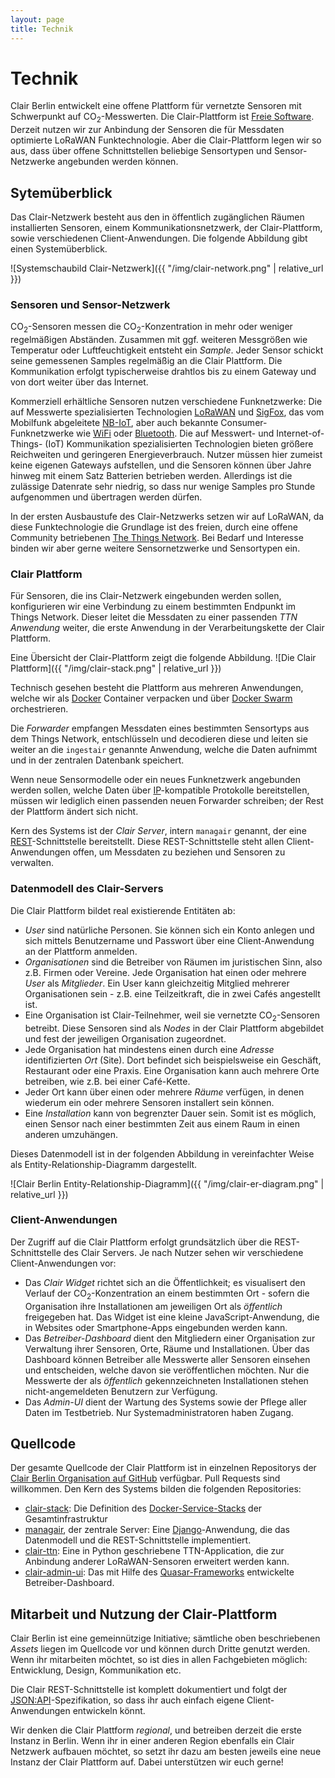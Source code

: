 ```yaml
---
layout: page
title: Technik
---
```


# Technik

Clair Berlin entwickelt eine offene Plattform für vernetzte Sensoren mit
Schwerpunkt auf CO<sub>2</sub>-Messwerten. Die Clair-Plattform ist [Freie
Software](https://www.gnu.org/philosophy/free-sw.de.html). Derzeit nutzen wir zur Anbindung der Sensoren die für Messdaten optimierte LoRaWAN Funktechnologie. Aber die Clair-Plattform legen wir so aus, dass über offene Schnittstellen beliebige Sensortypen und Sensor-Netzwerke angebunden werden können.

## Sytemüberblick

Das Clair-Netzwerk besteht aus den in öffentlich zugänglichen Räumen installierten Sensoren, einem Kommunikationsnetzwerk, der Clair-Plattform, sowie verschiedenen Client-Anwendungen. Die folgende Abbildung gibt einen Systemüberblick.

![Systemschaubild Clair-Netzwerk]({{ "/img/clair-network.png" | relative_url }})

### Sensoren und Sensor-Netzwerk

CO<sub>2</sub>-Sensoren messen die CO<sub>2</sub>-Konzentration in mehr oder weniger regelmäßigen Abständen. Zusammen mit ggf. weiteren Messgrößen wie Temperatur oder Luftfeuchtigkeit entsteht ein _Sample_. Jeder Sensor schickt seine gemessenen Samples regelmäßig an die Clair Plattform. Die Kommunikation erfolgt typischerweise drahtlos bis zu einem Gateway und von dort weiter über das Internet.

Kommerziell erhältliche Sensoren nutzen verschiedene Funknetzwerke: Die auf Messwerte spezialisierten Technologien [LoRaWAN](https://lora-alliance.org/about-lorawan) und [SigFox](https://www.sigfox.com/en), das vom Mobilfunk abgeleitete [NB-IoT](https://en.wikipedia.org/wiki/Narrowband_IoT), aber auch bekannte Consumer-Funknetzwerke wie [WiFi](https://www.wi-fi.org) oder [Bluetooth](https://www.bluetooth.com). Die auf Messwert- und Internet-of-Things- (IoT) Kommunikation spezialisierten Technologien bieten größere Reichweiten und geringeren Energieverbrauch. Nutzer müssen hier zumeist keine eigenen Gateways aufstellen, und die Sensoren können über Jahre hinweg mit einem Satz Batterien betrieben werden. Allerdings ist die zulässige Datenrate sehr niedrig, so dass nur wenige Samples pro Stunde aufgenommen und übertragen werden dürfen.

In der ersten Ausbaustufe des Clair-Netzwerks setzen wir auf LoRaWAN, da diese Funktechnologie die Grundlage ist des freien, durch eine offene Community betriebenen [The Things Network](https://www.thethingsnetwork.org/community/berlin/). Bei Bedarf und Interesse binden wir aber gerne weitere Sensornetzwerke und Sensortypen ein.

### Clair Plattform

Für Sensoren, die ins Clair-Netzwerk eingebunden werden sollen, konfigurieren wir eine Verbindung zu einem bestimmten Endpunkt im Things Network. Dieser leitet die Messdaten zu einer passenden _TTN Anwendung_ weiter, die erste Anwendung in der Verarbeitungskette der Clair Plattform.

Eine Übersicht der Clair-Plattform zeigt die folgende Abbildung.
![Die Clair Plattform]({{ "/img/clair-stack.png" | relative_url }})

Technisch gesehen besteht die Plattform aus mehreren Anwendungen, welche wir als [Docker](https://docs.docker.com/get-started/) Container verpacken und über [Docker Swarm](https://docs.docker.com/engine/swarm/) orchestrieren. 

Die _Forwarder_ empfangen Messdaten eines bestimmten Sensortyps aus dem Things Network, entschlüsseln und decodieren diese und leiten sie weiter an die `ingestair` genannte Anwendung, welche die Daten aufnimmt und in der zentralen Datenbank speichert.

Wenn neue Sensormodelle oder ein neues Funknetzwerk angebunden werden sollen, welche Daten über [IP](https://de.wikipedia.org/wiki/Internet_Protocol)-kompatible Protokolle bereitstellen,
müssen wir lediglich einen passenden neuen Forwarder schreiben; der Rest der Plattform ändert sich nicht.

Kern des Systems ist der _Clair Server_, intern `managair` genannt, der
eine
[REST](https://de.wikipedia.org/wiki/Representational_State_Transfer)-Schnittstelle
bereitstellt. Diese REST-Schnittstelle steht allen Client-Anwendungen offen, um Messdaten zu beziehen und Sensoren zu verwalten.

### Datenmodell des Clair-Servers

Die Clair Plattform bildet real existierende Entitäten ab:

- _User_ sind natürliche Personen. Sie können sich ein Konto anlegen und sich mittels Benutzername und Passwort über eine Client-Anwendung an der Plattform anmelden.
- _Organisationen_ sind die Betreiber von Räumen im juristischen Sinn, also z.B. Firmen oder Vereine. Jede Organisation hat einen oder mehrere _User_ als _Mitglieder_. Ein User kann gleichzeitig Mitglied mehrerer Organisationen sein - z.B. eine Teilzeitkraft, die in zwei Cafés angestellt ist.
- Eine Organisation ist Clair-Teilnehmer, weil sie vernetzte CO<sub>2</sub>-Sensoren betreibt. Diese Sensoren sind als _Nodes_ in der Clair Plattform abgebildet und fest der jeweiligen Organisation zugeordnet.
- Jede Organisation hat mindestens einen durch eine _Adresse_ identifizierten _Ort_ (Site). Dort befindet sich beispielsweise ein Geschäft, Restaurant oder eine Praxis. Eine Organisation kann auch mehrere Orte betreiben, wie z.B. bei einer Café-Kette.
- Jeder Ort kann über einen oder mehrere _Räume_ verfügen, in denen wiederum ein oder mehrere Sensoren installert sein können.
- Eine _Installation_ kann von begrenzter Dauer sein. Somit ist es möglich, einen Sensor nach einer bestimmten Zeit aus einem Raum in einen anderen umzuhängen.

Dieses Datenmodell ist in der folgenden Abbildung in vereinfachter
Weise als Entity-Relationship-Diagramm dargestellt.

![Clair Berlin Entity-Relationship-Diagramm]({{ "/img/clair-er-diagram.png" | relative_url }})

### Client-Anwendungen

Der Zugriff auf die Clair Plattform erfolgt grundsätzlich über die REST-Schnittstelle des Clair Servers. Je nach Nutzer sehen wir verschiedene Client-Anwendungen vor:

- Das _Clair Widget_ richtet sich an die Öffentlichkeit; es visualisert den Verlauf der  CO<sub>2</sub>-Konzentration an einem bestimmten Ort - sofern die Organisation ihre Installationen am jeweiligen Ort als _öffentlich_ freigegeben hat. Das Widget ist eine kleine JavaScript-Anwendung, die in Websites oder Smartphone-Apps eingebunden werden kann.
- Das _Betreiber-Dashboard_ dient den Mitgliedern einer Organisation zur Verwaltung ihrer Sensoren, Orte, Räume und Installationen. Über das Dashboard können Betreiber alle Messwerte aller Sensoren einsehen und entscheiden, welche davon sie veröffentlichen möchten. Nur die Messwerte der als _öffentlich_ gekennzeichneten Installationen stehen nicht-angemeldeten Benutzern zur Verfügung.
- Das _Admin-UI_ dient der Wartung des Systems sowie der Pflege aller Daten im Testbetrieb. Nur Systemadministratoren haben Zugang.

## Quellcode

Der gesamte Quellcode der Clair Plattform ist in einzelnen Repositorys der [Clair Berlin
Organisation auf GitHub](https://github.com/ClairBerlin) verfügbar. Pull
Requests sind willkommen. Den Kern des Systems bilden die folgenden Repositories:

* [clair-stack](https://github.com/ClairBerlin/clair-stack): Die Definition des
  [Docker-Service-Stacks](https://docs.docker.com/get-started/swarm-deploy/)
  der Gesamtinfrastruktur
* [managair](https://github.com/ClairBerlin/managair), der zentrale Server: Eine
  [Django](https://www.djangoproject.com/)-Anwendung, die das Datenmodell und
  die REST-Schnittstelle implementiert.
* [clair-ttn](https://github.com/ClairBerlin/clair-ttn): Eine in Python
  geschriebene TTN-Application, die zur Anbindung anderer LoRaWAN-Sensoren
  erweitert werden kann.
* [clair-admin-ui](https://github.com/ClairBerlin/clair-admin-ui): Das mit
  Hilfe des [Quasar-Frameworks](https://quasar.dev/) entwickelte Betreiber-Dashboard.

## Mitarbeit und Nutzung der Clair-Plattform

Clair Berlin ist eine gemeinnützige Initiative; sämtliche oben beschriebenen _Assets_ liegen im Quellcode vor und können durch Dritte genutzt werden. Wenn ihr mitarbeiten möchtet, so ist dies in allen Fachgebieten möglich: Entwicklung, Design, Kommunikation etc.

Die Clair REST-Schnittstelle ist komplett dokumentiert und folgt der [JSON:API](https://jsonapi.org)-Spezifikation, so dass ihr auch einfach eigene Client-Anwendungen entwickeln könnt.

Wir denken die Clair Plattform _regional_, und betreiben derzeit die erste Instanz in Berlin. Wenn ihr in einer anderen Region ebenfalls ein Clair Netzwerk aufbauen möchtet, so setzt ihr dazu am besten jeweils eine neue Instanz der Clair Plattform auf. Dabei unterstützen wir euch gerne!
